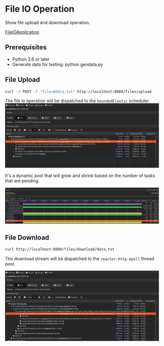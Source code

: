 # File IO Operation

Show file upload and download operation.

[FileIOApplication](../../src/main/java/dev/meirong/demos/webflux/FileIOApplication.java)

## Prerequisites
- Python 3.6 or later
- Generate data for testing: python gendata.py

## File Upload

```bash
curl -X POST -F "file=@data.txt" http://localhost:8080/files/upload
``` 

The file io operation will be dispatched to the `boundedElastic` scheduler.
![upload cpu profiling](upload-cpu-profiling.png)

It's a dynamic pool that will grow and shrink based on the number of tasks that are pending.

![upload thread pool](upload-threads.png)

## File Download

```bash
curl http://localhost:8080/files/download/data.txt
```

The download stream will be dispatched to the `reactor-http-epoll` thread pool.

![download stream](download-stream.png)